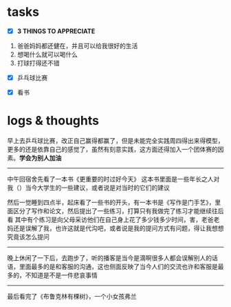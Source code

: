 # tasks
- [x] **3 THINGS TO APPRECIATE**
1. 爸爸妈妈都还健在，并且可以给我很好的生活
2. 想喝什么就可以喝什么
3. 打球打得还不错
- [x] 乒乓球比赛
- [x] 看书


# logs & thoughts

早上去乒乓球比赛，改正自己赢得都赢了，但是未能完全实践周四得出来得模型，更多的还是依靠自己的感觉了，虽然有刻意实践，这方面还得加入一个团体赛的因素。**学会为别人加油**

---
中午回宿舍先看了一本书《更重要的时过好今天》
这本书里面是一些年长之人对我（）当今大学生的一些建议，或者说是对当时的它们的建议

然后一觉睡到四点半，起床看了一些书的开头，有一本书是《写作是门手艺》，里面区分了写作和论文，然后提出了一些练习，打算只有我做完了练习才能继续往后看
其中有个练习是向父母采访他们在自己身上花了多少钱多少时间，害，老爸老妈还是误解了我，也许这就是代沟吧，或者说是我的提问方式有问题，得让我想想究竟该怎么提问

---
晚上休闲了一下后，去跑步了，听的播客是当今是滴啊很多人都会误解别人的话语，里面最多的是和客服的沟通，这也侧面反映了当今人们的交流也许和客服是最多的，不知道是不是一件悲哀事情

---
最后看完了《布鲁克林有棵树》，一个小女孩弗兰


